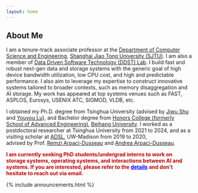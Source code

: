 ```yaml
---
layout: home
---
```


<h2>About Me</h2>

<!-- <div style="text-align: justify;"> -->
I am a tenure-track associate professor at the [Department of Computer Science and Engineering](https://www.cs.sjtu.edu.cn/), 
[Shanghai Jiao Tong University (SJTU)](https://www.sjtu.edu.cn/). I am also a member of [Data Driven Software Technology (DDST) Lab](https://ddst.sjtu.edu.cn/).
I build fast and robust next-gen data and storage systems with the generic goal of 
high device bandwidth utilization, low CPU cost, and high and predictable performance.
I also aim to leverage my expertise to construct innovative systems tailored to broader contexts, 
such as memory disaggregation and AI storage.
My work has appeared at top systems venues such as FAST, ASPLOS, Eurosys, USENIX ATC, SIGMOD, VLDB, etc.
<!-- </div> -->

I obtained my Ph.D. degree from Tsinghua University (advised by [Jiwu Shu](http://storage.cs.tsinghua.edu.cn/~jiwu-shu) 
and [Youyou Lu](http://storage.cs.tsinghua.edu.cn/~lu)), and Bachelor
degree from [Honors College (formerly School of Advanced 
Engineering)](http://hc.buaa.edu.cn/), [Beihang University](http://www.buaa.edu.cn).
I worked as a postdoctoral researcher at Tsinghua University from 2021 to 2024, and as a 
visiting scholar at [ADSL](https://research.cs.wisc.edu/adsl/), UW-Madison from 2019 to 2020,  
advised by Prof. [Remzi Arpaci-Dusseau](http://pages.cs.wisc.edu/~remzi/) and 
[Andrea Arpaci-Dusseau](http://pages.cs.wisc.edu/~dusseau/).

<p style="color: #c00000; font-weight: bold;">I am currently seeking PhD students/undergrad interns to work on storage systems, operating systems, and interactions between AI and systems. 
    If you are interested, please refer to the <a href="/static_files/recruitment.pdf" style="text-decoration: underline; color: blue;">details</a> and don't hesitate to reach out via email.</p>


<div class="row">
{% include announcements.html %}
</div>

<br />



